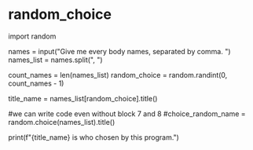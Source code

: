 # random_choice
import random

names = input("Give me every body names, separated by comma. ")
names_list = names.split(", ")

count_names = len(names_list)
random_choice = random.randint(0, count_names - 1)

title_name = names_list[random_choice].title()

#we can write code even without block 7 and 8
#choice_random_name = random.choice(names_list).title()

print(f"{title_name} is who chosen by this program.")
